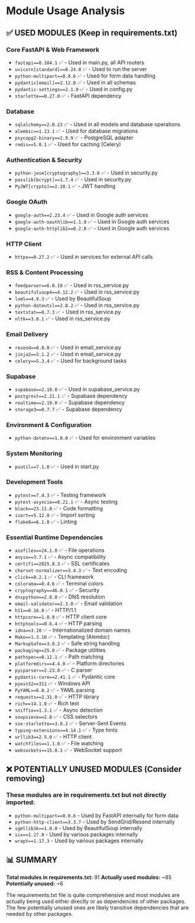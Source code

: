 # Module Usage Analysis

## ✅ USED MODULES (Keep in requirements.txt)

### Core FastAPI & Web Framework
- `fastapi==0.104.1` ✅ - Used in main.py, all API routers
- `uvicorn[standard]==0.24.0` ✅ - Used to run the server
- `python-multipart==0.0.6` ✅ - Used for form data handling
- `pydantic[email]==2.12.0` ✅ - Used in all schemas
- `pydantic-settings==2.1.0` ✅ - Used in config.py
- `starlette==0.27.0` ✅ - FastAPI dependency

### Database
- `sqlalchemy==2.0.23` ✅ - Used in all models and database operations
- `alembic==1.13.1` ✅ - Used for database migrations
- `psycopg2-binary==2.9.9` ✅ - PostgreSQL adapter
- `redis==5.0.1` ✅ - Used for caching (Celery)

### Authentication & Security
- `python-jose[cryptography]==3.3.0` ✅ - Used in security.py
- `passlib[bcrypt]==1.7.4` ✅ - Used in security.py
- `PyJWT[crypto]==2.10.1` ✅ - JWT handling

### Google OAuth
- `google-auth==2.23.4` ✅ - Used in Google auth services
- `google-auth-oauthlib==1.1.0` ✅ - Used in Google auth services
- `google-auth-httplib2==0.2.0` ✅ - Used in Google auth services

### HTTP Client
- `httpx==0.27.2` ✅ - Used in services for external API calls

### RSS & Content Processing
- `feedparser==6.0.10` ✅ - Used in rss_service.py
- `beautifulsoup4==4.12.2` ✅ - Used in rss_service.py
- `lxml==4.9.3` ✅ - Used by BeautifulSoup
- `python-dateutil==2.8.2` ✅ - Used in rss_service.py
- `textstat==0.7.3` ✅ - Used in rss_service.py
- `nltk==3.8.1` ✅ - Used in rss_service.py

### Email Delivery
- `resend==0.8.0` ✅ - Used in email_service.py
- `jinja2==3.1.2` ✅ - Used in email_service.py
- `celery==5.3.4` ✅ - Used for background tasks

### Supabase
- `supabase==2.19.0` ✅ - Used in supabase_service.py
- `postgrest==2.21.1` ✅ - Supabase dependency
- `realtime==2.19.0` ✅ - Supabase dependency
- `storage3==0.7.7` ✅ - Supabase dependency

### Environment & Configuration
- `python-dotenv==1.0.0` ✅ - Used for environment variables

### System Monitoring
- `psutil==7.1.0` ✅ - Used in start.py

### Development Tools
- `pytest==7.4.3` ✅ - Testing framework
- `pytest-asyncio==0.21.1` ✅ - Async testing
- `black==23.11.0` ✅ - Code formatting
- `isort==5.12.0` ✅ - Import sorting
- `flake8==6.1.0` ✅ - Linting

### Essential Runtime Dependencies
- `aiofiles==24.1.0` ✅ - File operations
- `anyio==3.7.1` ✅ - Async compatibility
- `certifi==2025.8.3` ✅ - SSL certificates
- `charset-normalizer==3.4.3` ✅ - Text encoding
- `click==8.2.1` ✅ - CLI framework
- `colorama==0.4.6` ✅ - Terminal colors
- `cryptography==46.0.1` ✅ - Security
- `dnspython==2.8.0` ✅ - DNS resolution
- `email-validator==2.3.0` ✅ - Email validation
- `h11==0.16.0` ✅ - HTTP/1.1
- `httpcore==1.0.9` ✅ - HTTP client core
- `httptools==0.6.4` ✅ - HTTP parsing
- `idna==3.10` ✅ - Internationalized domain names
- `Mako==1.3.10` ✅ - Templating (Alembic)
- `MarkupSafe==3.0.2` ✅ - Safe string handling
- `packaging==25.0` ✅ - Package utilities
- `pathspec==0.12.1` ✅ - Path matching
- `platformdirs==4.4.0` ✅ - Platform directories
- `pycparser==2.23.0` ✅ - C parser
- `pydantic-core==2.41.1` ✅ - Pydantic core
- `pywin32==311` ✅ - Windows API
- `PyYAML==6.0.2` ✅ - YAML parsing
- `requests==2.31.0` ✅ - HTTP library
- `rich==14.1.0` ✅ - Rich text
- `sniffio==1.3.1` ✅ - Async detection
- `soupsieve==2.8` ✅ - CSS selectors
- `sse-starlette==3.0.2` ✅ - Server-Sent Events
- `typing-extensions==4.14.1` ✅ - Type hints
- `urllib3==2.5.0` ✅ - HTTP client
- `watchfiles==1.1.0` ✅ - File watching
- `websockets==15.0.1` ✅ - WebSocket support

## ❌ POTENTIALLY UNUSED MODULES (Consider removing)

### These modules are in requirements.txt but not directly imported:
- `python-multipart==0.0.6` - Used by FastAPI internally for form data
- `python-http-client==3.3.7` - Used by SendGrid/Resend internally
- `sgmllib3k==1.0.0` - Used by BeautifulSoup internally
- `six==1.17.0` - Used by various packages internally
- `wrapt==1.17.3` - Used by various packages internally

## 📊 SUMMARY

**Total modules in requirements.txt:** 91
**Actually used modules:** ~85
**Potentially unused:** ~6

The requirements.txt file is quite comprehensive and most modules are actually being used either directly or as dependencies of other packages. The few potentially unused ones are likely transitive dependencies that are needed by other packages.
